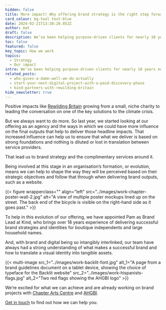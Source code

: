 ```yaml
---
hidden: false
title: More impact! Why offering brand strategy is the right step forward
card_colour: bg-teal text-blue
date: 2024-02-21T13:30:20.852Z
author: mat
draft: false
description: We’ve been helping purpose-driven clients for nearly 10 years now, but we always want to do more. That lead us to brand strategy and the complimentary services around it.
toc: false
featured: false
key_topic: How we work
topics:
  - Strategy
  - Our impact
intro: We’ve been helping purpose-driven clients for nearly 10 years now, offering digital strategy and delivery for charities, non-profits and ethical businesses that go on to have amazing positive impacts on people and the&nbsp;planet.
related_posts:
  - who-gives-a-damn-well-we-do-actually
  - start-your-next-digital-project-with-a-paid-discovery-phase
  - kind-partners-with-rewilding-britain
hide_newsletter: true
---
```


Positive impacts like [Rewilding Britain](/work/rewilding-britain/) growing from a small, niche charity to leading the conversation on one of the key solutions to the climate crisis.

But we always want to do more. So last year, we started looking at our offering as an agency and the ways in which we could have more influence on the final outputs that help to deliver those headline impacts. That increased influence can help us to ensure that what we deliver is based on strong foundations and nothing is diluted or lost in translation between service providers.

That lead us to brand strategy and the complimentary services around it.

Being involved at this stage in an organisation’s formation, or evolution, means we can help to shape the way they will be perceived based on their strategic objectives and follow that through when delivering brand outputs, such as a website.

{{< figure wrapperclass="" align="left" src="../images/work-chapter-poster-wall-2.jpg" alt="A view of multiple poster mockups lined up on the street. The back end of the bicycle is visible on the right-hand side as it goes past." >}}


To help in this evolution of our offering, we have appointed Pam as Brand Lead at Kind, who brings over 18 years experience of delivering successful brand strategies and identities for boutique independents and large household names.

And, with brand and digital being so intangibly interlinked, our team have always had a strong understanding of what makes a successful brand and how to translate a visual identity into tangible assets.

<!--
{{< tit-for-tat
    resource_file="Kind_Support_and_Maintenance.pdf"
    resource_title="Kind Brand Strategy Guide"
    title="Brand strategy guide"
    description="Join our mailing list to receive our free guide to giving your brand the best platform for success."
    interest="Brand strategy"
    image="images/empowering-change.png" >}
  -->

{{< multi-image
  src_1="../images/work-backlit-font.jpg" alt_1="A page from a brand guidelines document on a tablet device, showing the choice of typeface for the Backlit website"
  src_2="../images/work-hispanists-flags.jpg" alt_2="Two red flags showing the AHGBI logo" >}}


We’re excited for what we can achieve and are already working on brand projects with [Chapter Arts Centre](/work/chapter/) and [AHGBI](/work/hispanists/).

[Get in touch](/contact/) to find out how we can help you.